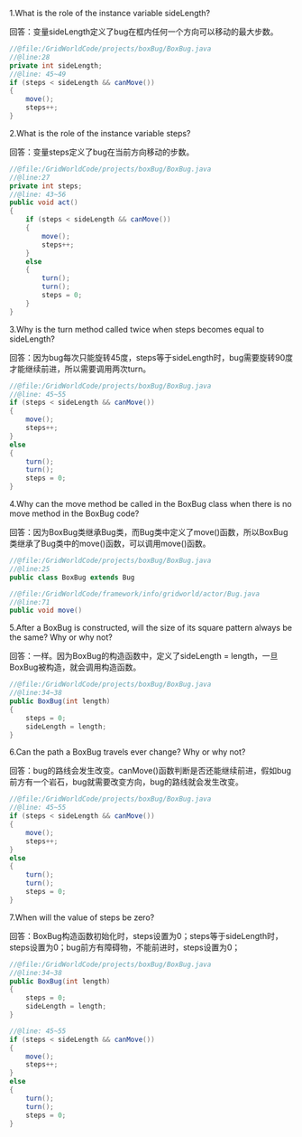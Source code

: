 1.What is the role of the instance variable sideLength?

回答：变量sideLength定义了bug在框内任何一个方向可以移动的最大步数。

```java
//@file:/GridWorldCode/projects/boxBug/BoxBug.java
//@line:28
private int sideLength;
//@line: 45~49
if (steps < sideLength && canMove())
{
    move();
    steps++;
}
```

2.What is the role of the instance variable steps?

回答：变量steps定义了bug在当前方向移动的步数。

```java
//@file:/GridWorldCode/projects/boxBug/BoxBug.java
//@line:27
private int steps;
//@line: 43~56
public void act()
{
    if (steps < sideLength && canMove())
    {
        move();
        steps++;
    }
    else
    {
        turn();
        turn();
        steps = 0;
    }
}
```

3.Why is the turn method called twice when steps becomes equal to sideLength?

回答：因为bug每次只能旋转45度，steps等于sideLength时，bug需要旋转90度才能继续前进，所以需要调用两次turn。

```java
//@file:/GridWorldCode/projects/boxBug/BoxBug.java
//@line: 45~55
if (steps < sideLength && canMove())
{
    move();
    steps++;
}
else
{
    turn();
    turn();
    steps = 0;
}
```

4.Why can the move method be called in the BoxBug class when there is no move method in the BoxBug code?

回答：因为BoxBug类继承Bug类，而Bug类中定义了move()函数，所以BoxBug类继承了Bug类中的move()函数，可以调用move()函数。

```java
//@file:/GridWorldCode/projects/boxBug/BoxBug.java
//@line:25
public class BoxBug extends Bug

//@file:/GridWorldCode/framework/info/gridworld/actor/Bug.java
//@line:71
public void move()
```

5.After a BoxBug is constructed, will the size of its square pattern always be the same? Why or why not?

回答：一样。因为BoxBug的构造函数中，定义了sideLength = length，一旦BoxBug被构造，就会调用构造函数。

```java
//@file:/GridWorldCode/projects/boxBug/BoxBug.java
//@line:34~38
public BoxBug(int length)
{
    steps = 0;
    sideLength = length;
}
```

6.Can the path a BoxBug travels ever change? Why or why not?

回答：bug的路线会发生改变。canMove()函数判断是否还能继续前进，假如bug前方有一个岩石，bug就需要改变方向，bug的路线就会发生改变。

```java
//@file:/GridWorldCode/projects/boxBug/BoxBug.java
//@line: 45~55
if (steps < sideLength && canMove())
{
    move();
    steps++;
}
else
{
    turn();
    turn();
    steps = 0;
}
```

7.When will the value of steps be zero?

回答：BoxBug构造函数初始化时，steps设置为0；steps等于sideLength时，steps设置为0；bug前方有障碍物，不能前进时，steps设置为0；

```java
//@file:/GridWorldCode/projects/boxBug/BoxBug.java
//@line:34~38
public BoxBug(int length)
{
    steps = 0;
    sideLength = length;
}

//@line: 45~55
if (steps < sideLength && canMove())
{
    move();
    steps++;
}
else
{
    turn();
    turn();
    steps = 0;
}
```

